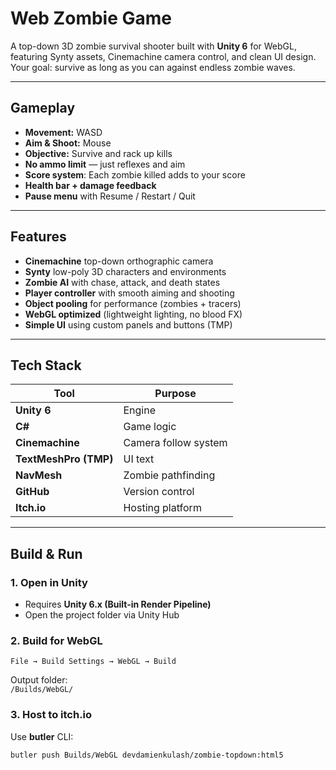 # Web Zombie Game 

A top-down 3D zombie survival shooter built with **Unity 6** for WebGL, featuring Synty assets, Cinemachine camera control, and clean UI design.  
Your goal: survive as long as you can against endless zombie waves.

---

## Gameplay

- **Movement:** WASD  
- **Aim & Shoot:** Mouse  
- **Objective:** Survive and rack up kills  
- **No ammo limit** — just reflexes and aim  
- **Score system**: Each zombie killed adds to your score  
- **Health bar + damage feedback**  
- **Pause menu** with Resume / Restart / Quit  

---

## Features

- **Cinemachine** top-down orthographic camera
- **Synty** low-poly 3D characters and environments  
- **Zombie AI** with chase, attack, and death states  
- **Player controller** with smooth aiming and shooting  
- **Object pooling** for performance (zombies + tracers)
- **WebGL optimized** (lightweight lighting, no blood FX)
- **Simple UI** using custom panels and buttons (TMP)

---

## Tech Stack

| Tool | Purpose |
|------|----------|
| **Unity 6** | Engine |
| **C#** | Game logic |
| **Cinemachine** | Camera follow system |
| **TextMeshPro (TMP)** | UI text |
| **NavMesh** | Zombie pathfinding |
| **GitHub** | Version control |
| **Itch.io** | Hosting platform |

---

## Build & Run

### 1. Open in Unity
- Requires **Unity 6.x (Built-in Render Pipeline)**
- Open the project folder via Unity Hub

### 2. Build for WebGL
`File → Build Settings → WebGL → Build`

Output folder:  
`/Builds/WebGL/`

### 3. Host to itch.io
Use **butler** CLI:
```bash
butler push Builds/WebGL devdamienkulash/zombie-topdown:html5
